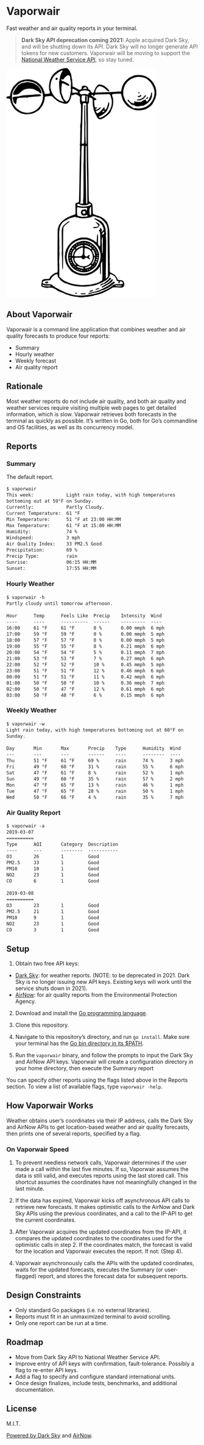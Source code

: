 # Vaporwair
Fast weather and air quality reports in your terminal. 

> **Dark Sky API deprecation coming 2021:** Apple acquired Dark Sky, and will be shutting down its API. Dark Sky will no longer generate API tokens for new customers. Vaporwair will be moving to support the [National Weather Service API](https://www.weather.gov/documentation/services-web-api), so stay tuned.

![alt text](https://github.com/jeff-bruemmer/vaporwair/raw/master/anemometer.png "Anemometer")

## About Vaporwair
Vaporwair is a command line application that combines weather and air quality forecasts to produce four reports:

- Summary
- Hourly weather
- Weekly forecast
- Air quality report

## Rationale
Most weather reports do not include air quality, and both air quality and weather services require visiting multiple web pages to get detailed information, which is slow. Vaporwair retrieves both forecasts in the terminal as quickly as possible. It’s written in Go, both for Go’s commandline and OS facilities, as well as its concurrency model.

## Reports

### Summary
The default report.
```
$ vaporwair
This week:            Light rain today, with high temperatures bottoming out at 59°F on Sunday.
Currently:            Partly Cloudy.
Current Temperature:  61 °F
Min Temperature:      51 °F at 23:00 HH:MM
Max Temperature:      61 °F at 15:00 HH:MM
Humidity:             74 %
Windspeed:            3 mph
Air Quality Index:    33 PM2.5 Good
Precipitation:        69 %
Precip Type:          rain 
Sunrise:              06:15 HH:MM
Sunset:               17:55 HH:MM
```

### Hourly Weather

```
$ vaporwair -h
Partly cloudy until tomorrow afternoon.

Hour      Temp      Feels Like  Precip    Intensity  Wind
----      ----      ----------  ------    ---------  ----
16:00     61 °F     61 °F       0 %       0.00 mmph  6 mph
17:00     59 °F     59 °F       0 %       0.00 mmph  5 mph
18:00     57 °F     57 °F       0 %       0.00 mmph  5 mph
19:00     55 °F     55 °F       8 %       0.21 mmph  6 mph
20:00     54 °F     54 °F       5 %       0.11 mmph  7 mph
21:00     53 °F     53 °F       7 %       0.27 mmph  6 mph
22:00     52 °F     52 °F       10 %      0.45 mmph  5 mph
23:00     51 °F     51 °F       12 %      0.46 mmph  6 mph
00:00     51 °F     51 °F       11 %      0.42 mmph  6 mph
01:00     50 °F     50 °F       10 %      0.36 mmph  7 mph
02:00     50 °F     47 °F       12 %      0.61 mmph  6 mph
03:00     50 °F     48 °F       6 %       0.15 mmph  6 mph
```

### Weekly Weather
```
$ vaporwair -w
Light rain today, with high temperatures bottoming out at 60°F on Sunday.

Day       Min       Max       Precip    Type      Humidity  Wind
---       ---       ---       ------    ----      --------  ----
Thu       51 °F     61 °F     69 %      rain      74 %      3 mph
Fri       49 °F     60 °F     31 %      rain      55 %      6 mph
Sat       47 °F     61 °F     8 %       rain      52 %      1 mph
Sun       49 °F     60 °F     35 %      rain      57 %      2 mph
Mon       47 °F     65 °F     13 %      rain      46 %      1 mph
Tue       47 °F     65 °F     28 %      rain      50 %      1 mph
Wed       50 °F     66 °F     4 %       rain      35 %      7 mph
```

### Air Quality Report
```
$ vaporwair -a
2019-03-07 
==========
Type      AQI       Category  Description
----      ---       --------  -----------
O3        26        1         Good
PM2.5     33        1         Good
PM10      10        1         Good
NO2       23        1         Good
CO        6         1         Good

2019-03-08 
==========
O3        23        1         Good
PM2.5     21        1         Good
PM10      9         1         Good
NO2       23        1         Good
CO        3         1         Good
```

## Setup
1. Obtain two free API keys:

- [Dark Sky](https://darksky.net/dev): for weather reports. (NOTE: to be deprecated in 2021. Dark Sky is no longer issuing new API keys. Existing keys will work until the service shuts down in 2021).
- [AirNow](https://docs.airnowapi.org/): for air quality reports from the Environmental Protection Agency.

2. Download and install the [Go programming language](https://golang.org/).

3. Clone this repository.

4. Navigate to this repository’s directory, and run `go install`. Make sure your terminal has the [Go bin directory in its $PATH](https://golang.org/doc/gopath_code.html).

5. Run the `vaporwair` binary, and follow the prompts to input the Dark Sky and AirNow API keys. Vaporwair will create a configuration directory in your home directory, then execute the Summary report

You can specify other reports using the flags listed above in the Reports section. To view a list of available flags, type `vaporwair -help`.

## How Vaporwair Works
Weather obtains user’s coordinates via their IP address, calls the Dark Sky and AirNow APIs to get location-based weather and air quality forecasts, then prints one of several reports, specified by a flag.

### On Vaporwair Speed
1. To prevent needless network calls, Vaporwair determines if the user made a call within the last five minutes. If so, Vaporwair assumes the data is still valid, and executes reports using the last stored call. This shortcut assumes the coordinates have not meaningfully changed in the last minute.

2. If the data has expired, Vaporwair kicks off asynchronous API calls to retrieve new forecasts. It makes optimistic calls to the AirNow and Dark Sky APIs using the previous coordinates, and a call to the IP-API to get the current coordinates.

3. After Vaporwair acquires the updated coordinates from the IP-API, it compares the updated coordinates to the coordinates used for the optimistic calls in step 2. If the coordinates match, the forecast is valid for the location and Vaporwair executes the report. If not: (Step 4).

4. Vaporwair asynchronously calls the APIs with the updated coordinates, waits for the updated forecasts, executes the Summary (or user-flagged) report, and stores the forecast data for subsequent reports.

## Design Constraints
- Only standard Go packages (i.e. no external libraries).
- Reports must fit in an unmaximized terminal to avoid scrolling.
- Only one report can be run at a time.

## Roadmap
- Move from Dark Sky API to National Weather Service API.
- Improve entry of API keys with confirmation, fault-tolerance. Possibly a flag to re-enter API keys.
- Add a flag to specify and configure standard international units.
- Once design finalizes, include tests, benchmarks, and additional documentation.

## License
M.I.T.

[Powered by Dark Sky](https://darksky.net/poweredby/) and [AirNow](https://airnow.gov/).

